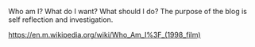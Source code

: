 Who am I? What do I want?
What should I do?
The purpose of the blog is
self reflection and investigation.

https://en.m.wikipedia.org/wiki/Who_Am_I%3F_(1998_film)
